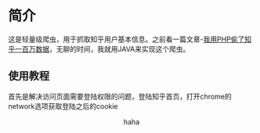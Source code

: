 # 简介

这是轻量级爬虫，用于抓取知乎用户基本信息。之前看一篇文章-[我用PHP偷了知乎一百万数据](https://news.cnblogs.com/n/526293/)，无聊的时间，我就用JAVA来实现这个爬虫。

##  使用教程

首先是解决访问页面需要登陆权限的问题，登陆知乎首页，打开chrome的network选项获取登陆之后的cookie

<p align = "center">
haha
</p>

